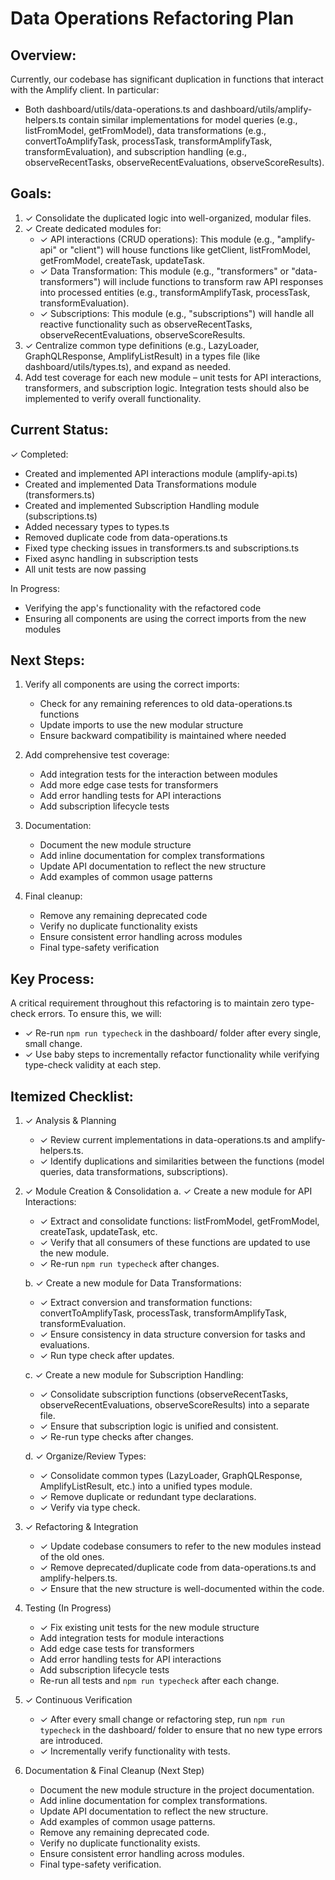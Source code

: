 Data Operations Refactoring Plan
=================================

Overview:
---------
Currently, our codebase has significant duplication in functions that interact with the Amplify client. In particular:

- Both dashboard/utils/data-operations.ts and dashboard/utils/amplify-helpers.ts contain similar implementations for model queries (e.g., listFromModel, getFromModel), data transformations (e.g., convertToAmplifyTask, processTask, transformAmplifyTask, transformEvaluation), and subscription handling (e.g., observeRecentTasks, observeRecentEvaluations, observeScoreResults).

Goals:
------
1. ✓ Consolidate the duplicated logic into well-organized, modular files.
2. ✓ Create dedicated modules for:
   - ✓ API interactions (CRUD operations): This module (e.g., "amplify-api" or "client") will house functions like getClient, listFromModel, getFromModel, createTask, updateTask.
   - ✓ Data Transformation: This module (e.g., "transformers" or "data-transformers") will include functions to transform raw API responses into processed entities (e.g., transformAmplifyTask, processTask, transformEvaluation).
   - ✓ Subscriptions: This module (e.g., "subscriptions") will handle all reactive functionality such as observeRecentTasks, observeRecentEvaluations, observeScoreResults.
3. ✓ Centralize common type definitions (e.g., LazyLoader, GraphQLResponse, AmplifyListResult) in a types file (like dashboard/utils/types.ts), and expand as needed.
4. Add test coverage for each new module – unit tests for API interactions, transformers, and subscription logic. Integration tests should also be implemented to verify overall functionality.

Current Status:
--------------
✓ Completed:
- Created and implemented API interactions module (amplify-api.ts)
- Created and implemented Data Transformations module (transformers.ts)
- Created and implemented Subscription Handling module (subscriptions.ts)
- Added necessary types to types.ts
- Removed duplicate code from data-operations.ts
- Fixed type checking issues in transformers.ts and subscriptions.ts
- Fixed async handling in subscription tests
- All unit tests are now passing

In Progress:
- Verifying the app's functionality with the refactored code
- Ensuring all components are using the correct imports from the new modules

Next Steps:
----------
1. Verify all components are using the correct imports:
   - Check for any remaining references to old data-operations.ts functions
   - Update imports to use the new modular structure
   - Ensure backward compatibility is maintained where needed

2. Add comprehensive test coverage:
   - Add integration tests for the interaction between modules
   - Add more edge case tests for transformers
   - Add error handling tests for API interactions
   - Add subscription lifecycle tests

3. Documentation:
   - Document the new module structure
   - Add inline documentation for complex transformations
   - Update API documentation to reflect the new structure
   - Add examples of common usage patterns

4. Final cleanup:
   - Remove any remaining deprecated code
   - Verify no duplicate functionality exists
   - Ensure consistent error handling across modules
   - Final type-safety verification

Key Process:
------------
A critical requirement throughout this refactoring is to maintain zero type-check errors. To ensure this, we will:
- ✓ Re-run `npm run typecheck` in the dashboard/ folder after every single, small change.
- ✓ Use baby steps to incrementally refactor functionality while verifying type-check validity at each step.

Itemized Checklist:
---------------------
1. ✓ Analysis & Planning
   - ✓ Review current implementations in data-operations.ts and amplify-helpers.ts.
   - ✓ Identify duplications and similarities between the functions (model queries, data transformations, subscriptions).

2. ✓ Module Creation & Consolidation
   a. ✓ Create a new module for API Interactions:
      - ✓ Extract and consolidate functions: listFromModel, getFromModel, createTask, updateTask, etc.
      - ✓ Verify that all consumers of these functions are updated to use the new module.
      - ✓ Re-run `npm run typecheck` after changes.

   b. ✓ Create a new module for Data Transformations:
      - ✓ Extract conversion and transformation functions: convertToAmplifyTask, processTask, transformAmplifyTask, transformEvaluation.
      - ✓ Ensure consistency in data structure conversion for tasks and evaluations.
      - ✓ Run type check after updates.

   c. ✓ Create a new module for Subscription Handling:
      - ✓ Consolidate subscription functions (observeRecentTasks, observeRecentEvaluations, observeScoreResults) into a separate file.
      - ✓ Ensure that subscription logic is unified and consistent.
      - ✓ Re-run type checks after changes.

   d. ✓ Organize/Review Types:
      - ✓ Consolidate common types (LazyLoader, GraphQLResponse, AmplifyListResult, etc.) into a unified types module.
      - ✓ Remove duplicate or redundant type declarations.
      - ✓ Verify via type check.

3. ✓ Refactoring & Integration
   - ✓ Update codebase consumers to refer to the new modules instead of the old ones.
   - ✓ Remove deprecated/duplicate code from data-operations.ts and amplify-helpers.ts.
   - ✓ Ensure that the new structure is well-documented within the code.

4. Testing (In Progress)
   - ✓ Fix existing unit tests for the new module structure
   - Add integration tests for module interactions
   - Add edge case tests for transformers
   - Add error handling tests for API interactions
   - Add subscription lifecycle tests
   - Re-run all tests and `npm run typecheck` after each change.

5. ✓ Continuous Verification
   - ✓ After every small change or refactoring step, run `npm run typecheck` in the dashboard/ folder to ensure that no new type errors are introduced.
   - ✓ Incrementally verify functionality with tests.

6. Documentation & Final Cleanup (Next Step)
   - Document the new module structure in the project documentation.
   - Add inline documentation for complex transformations.
   - Update API documentation to reflect the new structure.
   - Add examples of common usage patterns.
   - Remove any remaining deprecated code.
   - Verify no duplicate functionality exists.
   - Ensure consistent error handling across modules.
   - Final type-safety verification.